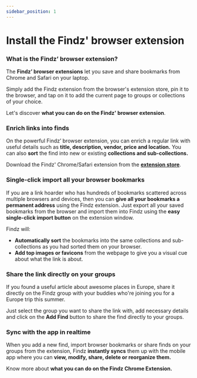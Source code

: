 ```yaml
---
sidebar_position: 1
---
```


# Install the Findz' browser extension

### What is the Findz’ browser extension?

The **Findz’ browser extensions** let you save and share bookmarks from Chrome and Safari on your laptop. 

Simply add the Findz extension from the browser's extension store, pin it to the browser, and tap on it to add the current page to groups or collections of your choice.

Let's discover **what you can do on the Findz' browser extension**.

### Enrich links into finds

On the powerful Findz’ browser extension, you can enrich a regular link with useful details such as **title, description, vendor, price and location.** You can also **sort** the find into new or existing **collections and sub-collections.**

Download the Findz' Chrome/Safari extension from the **[extension store](https://findz.app)**.

### Single-click import all your browser bookmarks

If you are a link hoarder who has hundreds of bookmarks scattered across multiple browsers and devices, then you can **give all your bookmarks a permanent address** using the Findz extension. Just export all your saved bookmarks from the browser and import them into Findz using the **easy single-click import button** on the extension window. 

Findz will:
- **Automatically sort** the bookmarks into the same collections and sub-collections as you had sorted them on your browser.
- **Add top images or favicons** from the webpage to give you a visual cue about what the link is about.

### Share the link directly on your groups

If you found a useful article about awesome places in Europe, share it directly on the Findz group with your buddies who're joining you for a Europe trip this summer.

Just select the group you want to share the link with, add necessary details and click on the **Add Find** button to share the find directly to your groups. 

### Sync with the app in realtime 

When you add a new find, import browser bookmarks or share finds on your groups from the extension, Findz **instantly syncs** them up with the mobile app where you can **view, modify, share, delete or reorganize them.**

Know more about **what you can do on the Findz Chrome Extension.** 